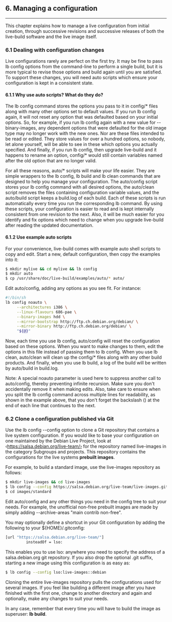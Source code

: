 
## 6. Managing a configuration
--------

This chapter explains how to manage a live configuration from initial creation, through successive revisions and successive releases of both the live-build software and the live image itself.

### 6.1 Dealing with configuration changes

Live configurations rarely are perfect on the first try. It may be fine to pass lb config options from the command-line to perform a single build, but it is more typical to revise those options and build again until you are satisfied. To support these changes, you will need auto scripts which ensure your configuration is kept in a consistent state.

#### 6.1.1 Why use auto scripts? What do they do?

The lb config command stores the options you pass to it in config/* files along with many other options set to default values. If you run lb config again, it will not reset any option that was defaulted based on your initial options. So, for example, if you run lb config again with a new value for --binary-images, any dependent options that were defaulted for the old image type may no longer work with the new ones. Nor are these files intended to be read or edited. They store values for over a hundred options, so nobody, let alone yourself, will be able to see in these which options you actually specified. And finally, if you run lb config, then upgrade live-build and it happens to rename an option, config/* would still contain variables named after the old option that are no longer valid.

For all these reasons, auto/* scripts will make your life easier. They are simple wrappers to the lb config, lb build and lb clean commands that are designed to help you manage your configuration. The auto/config script stores your lb config command with all desired options, the auto/clean script removes the files containing configuration variable values, and the auto/build script keeps a build.log of each build. Each of these scripts is run automatically every time you run the corresponding lb command. By using these scripts, your configuration is easier to read and is kept internally consistent from one revision to the next. Also, it will be much easier for you identify and fix options which need to change when you upgrade live-build after reading the updated documentation.

#### 6.1.2 Use example auto scripts

For your convenience, live-build comes with example auto shell scripts to copy and edit. Start a new, default configuration, then copy the examples into it:

```bash
$ mkdir mylive && cd mylive && lb config
$ mkdir auto
$ cp /usr/share/doc/live-build/examples/auto/* auto/
```

Edit auto/config, adding any options as you see fit. For instance:

```bash
#!/bin/sh
lb config noauto \
     --architectures i386 \
     --linux-flavours 686-pae \
     --binary-images hdd \
     --mirror-bootstrap http://ftp.ch.debian.org/debian/ \
     --mirror-binary http://ftp.ch.debian.org/debian/ \
     "${@}"
```

Now, each time you use lb config, auto/config will reset the configuration based on these options. When you want to make changes to them, edit the options in this file instead of passing them to lb config. When you use lb clean, auto/clean will clean up the config/* files along with any other build products. And finally, when you use lb build, a log of the build will be written by auto/build in build.log.

Note: A special noauto parameter is used here to suppress another call to auto/config, thereby preventing infinite recursion. Make sure you don't accidentally remove it when making edits. Also, take care to ensure when you split the lb config command across multiple lines for readability, as shown in the example above, that you don't forget the backslash (\) at the end of each line that continues to the next.

### 6.2 Clone a configuration published via Git

Use the lb config --config option to clone a Git repository that contains a live system configuration. If you would like to base your configuration on one maintained by the Debian Live Project, look at ‹https://salsa.debian.org/live-team/› for the repository named live-images in the category Subgroups and projects. This repository contains the configurations for the live systems **prebuilt images**.

For example, to build a standard image, use the live-images repository as follows:

```bash
$ mkdir live-images && cd live-images
$ lb config --config https://salsa.debian.org/live-team/live-images.git::debian
$ cd images/standard
```

Edit auto/config and any other things you need in the config tree to suit your needs. For example, the unofficial non-free prebuilt images are made by simply adding --archive-areas "main contrib non-free".

You may optionally define a shortcut in your Git configuration by adding the following to your ${HOME}/.gitconfig:

```bash
[url "https://salsa.debian.org/live-team/"]
         insteadOf = lso:
```

This enables you to use lso: anywhere you need to specify the address of a salsa.debian.org git repository. If you also drop the optional .git suffix, starting a new image using this configuration is as easy as:

```bash
$ lb config --config lso:live-images::debian
```

Cloning the entire live-images repository pulls the configurations used for several images. If you feel like building a different image after you have finished with the first one, change to another directory and again and optionally, make any changes to suit your needs.

In any case, remember that every time you will have to build the image as superuser: **lb build**.
